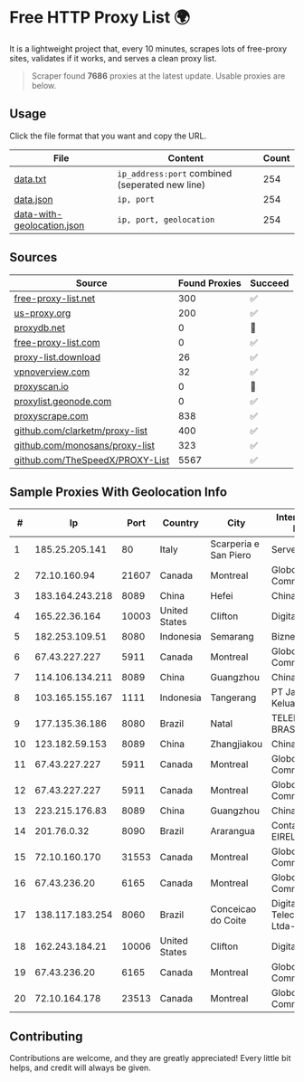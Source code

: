 
# Free HTTP Proxy List 🌍

It is a lightweight project that, every 10 minutes, scrapes lots of free-proxy sites, validates if it works, and serves a clean proxy list.


> Scraper found **7686** proxies at the latest update. Usable proxies are below.

## Usage

Click the file format that you want and copy the URL.


|File|Content|Count|
|----|-------|-----|
|[data.txt](https://raw.githubusercontent.com/themiralay/Proxy-List-World/master/data.txt)|`ip_address:port` combined (seperated new line)|254|
|[data.json](https://raw.githubusercontent.com/themiralay/Proxy-List-World/master/data.json)|`ip, port`|254|
|[data-with-geolocation.json](https://raw.githubusercontent.com/themiralay/Proxy-List-World/master/data-with-geolocation.json)|`ip, port, geolocation`|254|

## Sources

|Source|Found Proxies|Succeed|
|------|-------------|-------|
|[free-proxy-list.net](https://free-proxy-list.net)|300|✅|
|[us-proxy.org](https://www.us-proxy.org)|200|✅|
|[proxydb.net](http://proxydb.net)|0|🚫|
|[free-proxy-list.com](https://free-proxy-list.com/?page=&port=&type%5B%5D=http&type%5B%5D=https&up_time=0&search=Search)|0|✅|
|[proxy-list.download](https://www.proxy-list.download/HTTP)|26|✅|
|[vpnoverview.com](https://vpnoverview.com/privacy/anonymous-browsing/free-proxy-servers)|32|✅|
|[proxyscan.io](https://www.proxyscan.io)|0|🚫|
|[proxylist.geonode.com](https://proxylist.geonode.com/api/proxy-list?limit=300&page=1&sort_by=lastChecked&sort_type=desc&protocols=http,https)|0|✅|
|[proxyscrape.com](https://api.proxyscrape.com/v2/?request=displayproxies&protocol=http&timeout=10000&country=all&ssl=all&anonymity=all)|838|✅|
|[github.com/clarketm/proxy-list](https://raw.githubusercontent.com/clarketm/proxy-list/master/proxy-list-raw.txt)|400|✅|
|[github.com/monosans/proxy-list](https://raw.githubusercontent.com/monosans/proxy-list/main/proxies/http.txt)|323|✅|
|[github.com/TheSpeedX/PROXY-List](https://raw.githubusercontent.com/TheSpeedX/PROXY-List/master/http.txt)|5567|✅|


## Sample Proxies With Geolocation Info

|#|Ip|Port|Country|City|Internet Service Provider|
|-|--|----|-------|----|-------------------------|
|1|185.25.205.141|80|Italy|Scarperia e San Piero|Servereasy Italy|
|2|72.10.160.94|21607|Canada|Montreal|GloboTech Communications|
|3|183.164.243.218|8089|China|Hefei|Chinanet|
|4|165.22.36.164|10003|United States|Clifton|DigitalOcean, LLC|
|5|182.253.109.51|8080|Indonesia|Semarang|Biznet Metronet|
|6|67.43.227.227|5911|Canada|Montreal|GloboTech Communications|
|7|114.106.134.211|8089|China|Guangzhou|Chinanet|
|8|103.165.155.167|1111|Indonesia|Tangerang|PT Jaringan Keluarga Bersama|
|9|177.135.36.186|8080|Brazil|Natal|TELEFÔNICA BRASIL S.A|
|10|123.182.59.153|8089|China|Zhangjiakou|China Telecom|
|11|67.43.227.227|5911|Canada|Montreal|GloboTech Communications|
|12|67.43.227.227|5911|Canada|Montreal|GloboTech Communications|
|13|223.215.176.83|8089|China|Guangzhou|Chinanet|
|14|201.76.0.32|8090|Brazil|Ararangua|Contato Internet EIRELI|
|15|72.10.160.170|31553|Canada|Montreal|GloboTech Communications|
|16|67.43.236.20|6165|Canada|Montreal|GloboTech Communications|
|17|138.117.183.254|8060|Brazil|Conceicao do Coite|Digital Telecomunicações Ltda-Me|
|18|162.243.184.21|10006|United States|Clifton|DigitalOcean, LLC|
|19|67.43.236.20|6165|Canada|Montreal|GloboTech Communications|
|20|72.10.164.178|23513|Canada|Montreal|GloboTech Communications|



## Contributing

Contributions are welcome, and they are greatly appreciated! Every
little bit helps, and credit will always be given.

